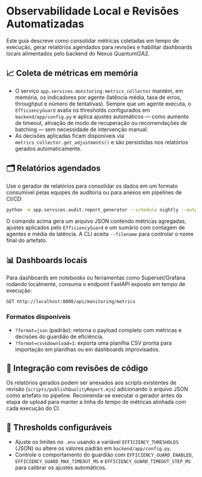 # Observabilidade Local e Revisões Automatizadas

Este guia descreve como consolidar métricas coletadas em tempo de execução, gerar
relatórios agendados para revisões e habilitar dashboards locais alimentados pelo
backend do Nexus QuantumI2A2.

## 📈 Coleta de métricas em memória

* O serviço `app.services.monitoring.metrics_collector` mantém, em memória, os
  indicadores por agente (latência média, taxa de erros, throughput e número de
  tentativas). Sempre que um agente executa, o `EfficiencyGuard` avalia os
  thresholds configurados em `backend/app/config.py` e aplica ajustes
  automáticos — como aumento de timeout, ativação de modo de recuperação ou
  recomendações de batching — sem necessidade de intervenção manual.
* As decisões aplicadas ficam disponíveis via `metrics_collector.get_adjustments()`
  e são persistidas nos relatórios gerados automaticamente.

## 🗂️ Relatórios agendados

Use o gerador de relatórios para consolidar os dados em um formato consumível
pelas equipes de auditoria ou para anexos em pipelines de CI/CD:

```bash
python -m app.services.audit.report_generator --schedule nightly --output reports/monitoring
```

O comando acima gera um arquivo JSON contendo métricas agregadas, ajustes
aplicados pelo `EfficiencyGuard` e um sumário com contagem de agentes e média de
latência. A CLI aceita `--filename` para controlar o nome final do artefato.

## 📊 Dashboards locais

Para dashboards em notebooks ou ferramentas como Superset/Grafana rodando
localmente, consuma o endpoint FastAPI exposto em tempo de execução:

```
GET http://localhost:8000/api/monitoring/metrics
```

### Formatos disponíveis

* `?format=json` (padrão): retorna o payload completo com métricas e decisões do
  guardião de eficiência.
* `?format=csv&download=1`: exporta uma planilha CSV pronta para importação em
  planilhas ou em dashboards improvisados.

## 🔄 Integração com revisões de código

Os relatórios gerados podem ser anexados aos scripts existentes de revisão
(`scripts/publishQualityReport.mjs`) adicionando o arquivo JSON como artefato no
pipeline. Recomenda-se executar o gerador antes da etapa de upload para manter a
linha do tempo de métricas alinhada com cada execução do CI.

## 🔐 Thresholds configuráveis

* Ajuste os limites no `.env` usando a variável `EFFICIENCY_THRESHOLDS` (JSON) ou
  altere os valores padrão em `backend/app/config.py`.
* Controle o comportamento do guardião com `EFFICIENCY_GUARD_ENABLED`,
  `EFFICIENCY_GUARD_MAX_TIMEOUT_MS` e `EFFICIENCY_GUARD_TIMEOUT_STEP_MS` para
  calibrar os ajustes automáticos.

